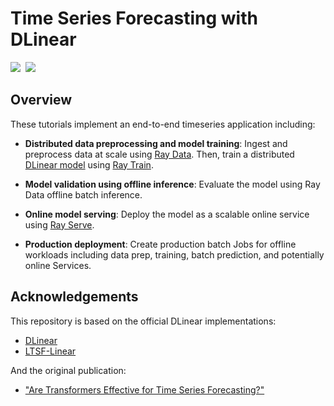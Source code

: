 # Time Series Forecasting with DLinear

<div align="left">
<a target="_blank" href="https://console.anyscale.com/"><img src="https://img.shields.io/badge/🚀%20Run%20on-Anyscale-9hf"></a>&nbsp;
<a href="https://github.com/anyscale/e2e-timeseries" role="button"><img src="https://img.shields.io/static/v1?label=&message=View%20On%20GitHub&color=586069&logo=github&labelColor=2f363d"></a>
</div>


## Overview

These tutorials implement an end-to-end timeseries application including:

- **Distributed data preprocessing and model training**: Ingest and preprocess data at scale using [Ray Data](https://docs.ray.io/en/latest/data/data.html). Then, train a distributed [DLinear model](https://github.com/cure-lab/LTSF-Linear) using [Ray Train](https://docs.ray.io/en/latest/train/train.html).

- **Model validation using offline inference**: Evaluate the model using Ray Data offline batch inference.

- **Online model serving**: Deploy the model as a scalable online service using [Ray Serve](https://docs.ray.io/en/latest/serve/index.html).

- **Production deployment**: Create production batch Jobs for offline workloads including data prep, training, batch prediction, and potentially online Services.

## Acknowledgements

This repository is based on the official DLinear implementations:
- [DLinear](https://github.com/vivva/DLinear)
- [LTSF-Linear](https://github.com/cure-lab/LTSF-Linear)

And the original publication:
- ["Are Transformers Effective for Time Series Forecasting?"](https://arxiv.org/abs/2205.13504)
